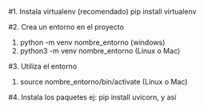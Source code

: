 #1.  Instala virtualenv (recomendado)
pip install virtualenv

#2. Crea un entorno en el proyecto
1. python -m venv nombre_entorno (windows)
2. python3 -m venv nombre_entorno (Linux o Mac)

#3. Utiliza el entorno
1. source nombre_entorno/bin/activate (Linux o Mac)

#4. Instala los paquetes
ej: pip install uvicorn, y así
